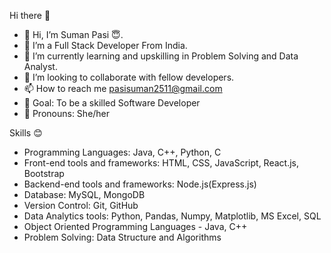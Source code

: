  Hi there 👋
- 👋 Hi, I’m Suman Pasi 😇.
- 👀 I’m a Full Stack Developer From India.
- 🌱 I’m currently learning and upskilling in Problem Solving  and Data Analyst.
- 💞️ I’m looking to collaborate with fellow developers.
- 📫 How to reach me pasisuman2511@gmail.com
- 🥅 Goal: To be a skilled Software Developer
- 🤗 Pronouns: She/her

   
Skills 😊
- Programming Languages: Java, C++, Python, C
- Front-end tools and frameworks: HTML, CSS, JavaScript, React.js, Bootstrap
- Backend-end tools and frameworks: Node.js(Express.js)
- Database: MySQL, MongoDB
- Version Control: Git, GitHub
- Data Analytics tools: Python, Pandas, Numpy, Matplotlib, MS Excel, SQL
- Object Oriented Programming Languages - Java, C++
- Problem Solving: Data Structure and Algorithms
